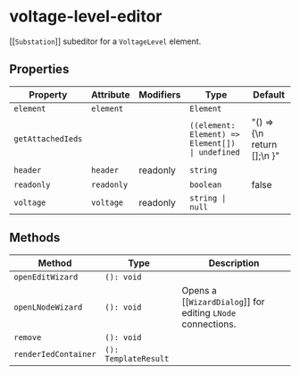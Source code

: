 # voltage-level-editor

[[`Substation`]] subeditor for a `VoltageLevel` element.

## Properties

| Property          | Attribute  | Modifiers | Type                                             | Default                        |
|-------------------|------------|-----------|--------------------------------------------------|--------------------------------|
| `element`         | `element`  |           | `Element`                                        |                                |
| `getAttachedIeds` |            |           | `((element: Element) => Element[]) \| undefined` | "() => {\n    return [];\n  }" |
| `header`          | `header`   | readonly  | `string`                                         |                                |
| `readonly`        | `readonly` |           | `boolean`                                        | false                          |
| `voltage`         | `voltage`  | readonly  | `string \| null`                                 |                                |

## Methods

| Method               | Type                 | Description                                      |
|----------------------|----------------------|--------------------------------------------------|
| `openEditWizard`     | `(): void`           |                                                  |
| `openLNodeWizard`    | `(): void`           | Opens a [[`WizardDialog`]] for editing `LNode` connections. |
| `remove`             | `(): void`           |                                                  |
| `renderIedContainer` | `(): TemplateResult` |                                                  |
